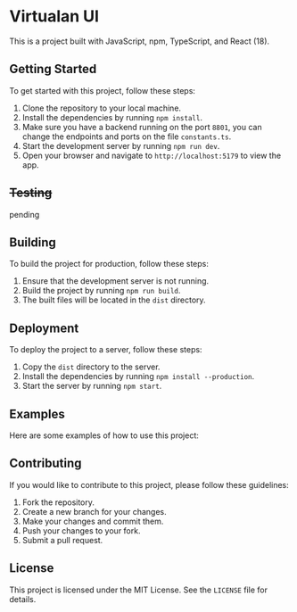 # Virtualan UI
This is a project built with JavaScript, npm, TypeScript, and React (18).

## Getting Started
To get started with this project, follow these steps:

1. Clone the repository to your local machine.
2. Install the dependencies by running `npm install`.
3. Make sure you have a backend running on the port `8801`, you can change the endpoints and ports on the file `constants.ts`.
4. Start the development server by running `npm run dev`.
5. Open your browser and navigate to `http://localhost:5179` to view the app.

## ~~Testing~~
pending

## Building
To build the project for production, follow these steps:

1. Ensure that the development server is not running.
2. Build the project by running `npm run build`.
3. The built files will be located in the `dist` directory.

## Deployment
To deploy the project to a server, follow these steps:

1. Copy the `dist` directory to the server.
2. Install the dependencies by running `npm install --production`.
3. Start the server by running `npm start`.

## Examples
Here are some examples of how to use this project:

## Contributing
If you would like to contribute to this project, please follow these guidelines:

1. Fork the repository.
2. Create a new branch for your changes.
3. Make your changes and commit them.
4. Push your changes to your fork.
5. Submit a pull request.

## License
This project is licensed under the MIT License. See the `LICENSE` file for details.
